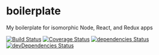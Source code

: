 # boilerplate
My boilerplate for isomorphic Node, React, and Redux apps

[![Build Status](https://travis-ci.org/grxy/boilerplate.svg?branch=master)](https://travis-ci.org/grxy/boilerplate)
[![Coverage Status](https://coveralls.io/repos/github/grxy/boilerplate/badge.svg?branch=master)](https://coveralls.io/github/grxy/boilerplate?branch=master)
[![dependencies Status](https://david-dm.org/grxy/boilerplate/status.svg)](https://david-dm.org/grxy/boilerplate)
[![devDependencies Status](https://david-dm.org/grxy/boilerplate/dev-status.svg)](https://david-dm.org/grxy/boilerplate?type=dev)
